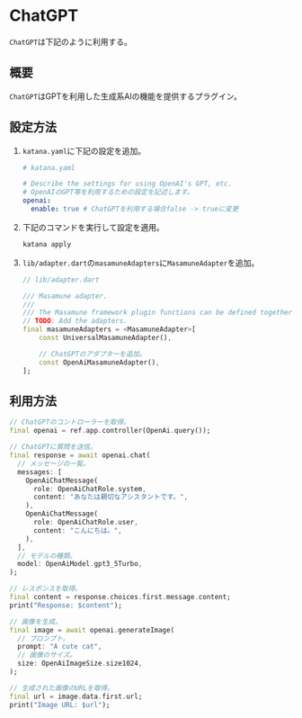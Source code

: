 # ChatGPT

`ChatGPT`は下記のように利用する。

## 概要

`ChatGPT`はGPTを利用した生成系AIの機能を提供するプラグイン。

## 設定方法

1. `katana.yaml`に下記の設定を追加。

    ```yaml
    # katana.yaml

    # Describe the settings for using OpenAI's GPT, etc.
    # OpenAIのGPT等を利用するための設定を記述します。
    openai:
      enable: true # ChatGPTを利用する場合false -> trueに変更
    ```

2. 下記のコマンドを実行して設定を適用。

    ```bash
    katana apply
    ```

3. `lib/adapter.dart`の`masamuneAdapters`に`MasamuneAdapter`を追加。

    ```dart
    // lib/adapter.dart

    /// Masamune adapter.
    ///
    /// The Masamune framework plugin functions can be defined together.
    // TODO: Add the adapters.
    final masamuneAdapters = <MasamuneAdapter>[
        const UniversalMasamuneAdapter(),

        // ChatGPTのアダプターを追加。
        const OpenAiMasamuneAdapter(),
    ];
    ```

## 利用方法

```dart
// ChatGPTのコントローラーを取得。
final openai = ref.app.controller(OpenAi.query());

// ChatGPTに質問を送信。
final response = await openai.chat(
  // メッセージの一覧。
  messages: [
    OpenAiChatMessage(
      role: OpenAiChatRole.system,
      content: "あなたは親切なアシスタントです。",
    ),
    OpenAiChatMessage(
      role: OpenAiChatRole.user,
      content: "こんにちは。",
    ),
  ],
  // モデルの種類。
  model: OpenAiModel.gpt3_5Turbo,
);

// レスポンスを取得。
final content = response.choices.first.message.content;
print("Response: $content");

// 画像を生成。
final image = await openai.generateImage(
  // プロンプト。
  prompt: "A cute cat",
  // 画像のサイズ。
  size: OpenAiImageSize.size1024,
);

// 生成された画像のURLを取得。
final url = image.data.first.url;
print("Image URL: $url");
```
